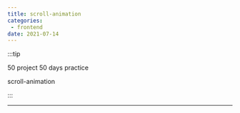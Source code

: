 ```yaml
---
title: scroll-animation
categories: 
 - frontend
date: 2021-07-14
---
```


:::tip

50 project 50 days practice

scroll-animation

:::


<!-- more -->

<scroll-animation/>

-------

<RecoDemo :collapse="false">
  <template slot="code-template">
    <<< @/.vuepress/components/scroll-animation.vue?template
  </template>
  <template slot="code-script">
    <<< @/.vuepress/components/scroll-animation.vue?script
  </template>
  <template slot="code-style">
    <<< @/.vuepress/components/scroll-animation.vue?style
  </template>
</RecoDemo>
